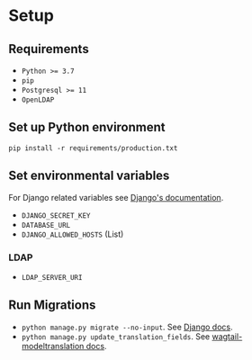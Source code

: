 # Setup

## Requirements
- `Python >= 3.7`
- `pip`
- `Postgresql >= 11`
- `OpenLDAP`

## Set up Python environment
`pip install -r requirements/production.txt`

## Set environmental variables
For Django related variables see [Django's documentation](https://docs.djangoproject.com/en/dev/ref/settings/).
- `DJANGO_SECRET_KEY`
- `DATABASE_URL`
- `DJANGO_ALLOWED_HOSTS` (List)

### LDAP
- `LDAP_SERVER_URI`

## Run Migrations
- `python manage.py migrate --no-input`. See [Django docs](https://docs.djangoproject.com/en/2.2/ref/django-admin/#django-admin-migrate).
- `python manage.py update_translation_fields`. See [wagtail-modeltranslation docs](https://wagtail-modeltranslation.readthedocs.io/en/latest/management%20commands.html#the-update-translation-fields-command).